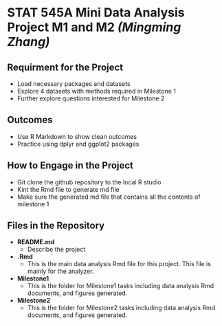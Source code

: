 # STAT 545A Mini Data Analysis Project M1 and M2 _(Mingming Zhang)_

## Requirment for the Project
 * Load necessary packages and datasets
 * Explore 4 datasets with methods required in Milestone 1
 * Further explore questions interested for Milestone 2
   
## Outcomes 
 * Use R Markdown to show clean outcomes
 * Practice using dplyr and ggplot2 packages
    
## How to Engage in the Project
  * Git clone the github repository to the local R studio
  * Kint the Rmd file to generate md file
  * Make sure the generated md file that contains all the contents of milestone 1
  
## Files in the Repository
  * **README.md**
    - Describe the project
  * **.Rmd**
    - This is the main data analysis Rmd file for this project. This file is mainly for the analyzer.
  * **Milestone1**
    - This is the folder for Milestone1 tasks including data analysis Rmd documents, and figures generated.
  * **Milestone2**
    - This is the folder for Milestone2 tasks including data analysis Rmd documents, and figures generated.

